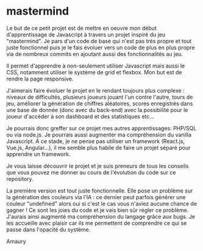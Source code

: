 # mastermind

Le but de ce petit projet est de mettre en oeuvre mon début d'apprentissage de Javascript à travers un projet inspiré du jeu "mastermind". Je pars d'un code de base qui n'est pas trés propre et tout juste fonctionnel puis je le fais évoluer vers un code de plus en plus propre via de nombreux commits en ajoutant aussi des fonctionnalités au jeu.  

Il permet d'apprendre à non-seulement utiliser Javascript mais aussi le CSS, notamment utiliser le système de grid et flexbox. Mon but est de rendre la page responsive.

J'aimerais faire évoluer le projet en le rendant toujours plus complexe : niveaux de difficultés, plusieurs joueurs jouant l'un contre l'autre, tours de jeu, améliorer la génération de chiffres aléatoires, scores enregistrés dans une base de donnée (donc avec du back-end) avec la possibilité pour le joueur d'accéder à son dashboard et des statistiques etc... 

Je pourrais donc greffer sur ce projet mes autres apprentissages: PHP/SQL ou via node.js. 
Je pourrais aussi augmenter ma compréhension du vanilla Javascript. A ce stade, je ne pense pas utiliser un framework (React.js, Vue.js, Angular...), il me semble plus habile de faire un projet séparé pour apprendre un framework.

Je vous laisse découvrir le projet et je suis preneurs de tous les conseils que vous pouvez me donner au cours de l'évolution du code sur ce repository.

La première version est tout juste fonctionnelle. Elle pose un problème sur la génération des couleurs via l'IA : ce dernier peut parfois générer une couleur "undefined" alors oui si c'est le cas vous n'aviez aucune chance de gagner ! Ce sont les joies du code et je vais bien sûr régler ce problème. J'aurais ainsi augmenté ma compréhension du langage grâce aux bugs. Je les accueille avec plaisir car ils me permettent de comprendre ce qui se passe dans l'opacité du système. 

Amaury

